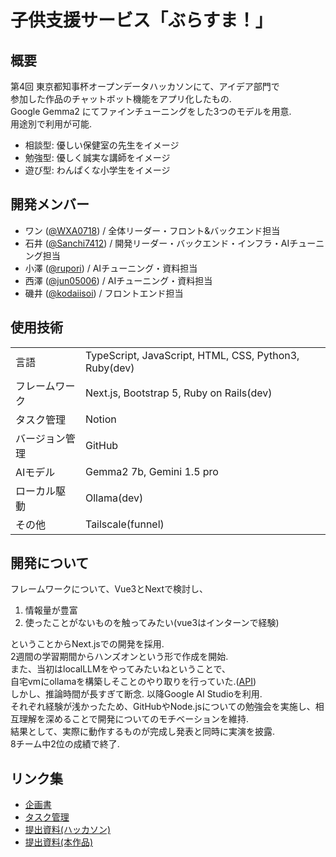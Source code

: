 # 子供支援サービス「ぶらすま！」
## 概要
第4回 東京都知事杯オープンデータハッカソンにて、アイデア部門で  
参加した作品のチャットボット機能をアプリ化したもの.  
Google Gemma2 にてファインチューニングをした3つのモデルを用意.  
用途別で利用が可能.  
- 相談型: 優しい保健室の先生をイメージ
- 勉強型: 優しく誠実な講師をイメージ
- 遊び型: わんぱくな小学生をイメージ

## 開発メンバー
  - ワン ([@WXA0718](https://github.com/WXA0718)) / 全体リーダー・フロント&バックエンド担当
  - 石井 ([@Sanchi7412](https://github.com/Sanchi7412)) / 開発リーダー・バックエンド・インフラ・AIチューニング担当
  - 小澤 ([@rupori](https://github.com/rupori)) / AIチューニング・資料担当
  - 西澤 ([@jun05006](https://github.com/jun05006)) / AIチューニング・資料担当
  - 磯井 ([@kodaiisoi](https://github.com/kodaiisoi)) / フロントエンド担当

## 使用技術
| | |
| ------------- | ------------- |
| 言語 | TypeScript, JavaScript, HTML, CSS, Python3, Ruby(dev) |  
| フレームワーク | Next.js, Bootstrap 5, Ruby on Rails(dev) |
| タスク管理 | Notion |
| バージョン管理 | GitHub |
| AIモデル | Gemma2 7b, Gemini 1.5 pro |
| ローカル駆動 | Ollama(dev) |
| その他 | Tailscale(funnel) |

## 開発について
フレームワークについて、Vue3とNextで検討し、  
1. 情報量が豊富  
2. 使ったことがないものを触ってみたい(vue3はインターンで経験)
   
ということからNext.jsでの開発を採用.  
2週間の学習期間からハンズオンという形で作成を開始.  
また、当初はlocalLLMをやってみたいねということで、  
自宅vmにollamaを構築しそことのやり取りを行っていた.([API](https://github.com/Sanchi7412/chatai-api/tree/master))  
しかし、推論時間が長すぎて断念. 以降Google AI Studioを利用.  
それぞれ経験が浅かったため、GitHubやNode.jsについての勉強会を実施し、相互理解を深めることで開発についてのモチベーションを維持.  
結果として、実際に動作するものが完成し発表と同時に実演を披露.  
8チーム中2位の成績で終了.  

## リンク集
- [企画書](https://peridot-playground-76d.notion.site/planning?pvs=4)
- [タスク管理](https://peridot-playground-76d.notion.site/task?v=4ac5ae28f7f340e88f7013413935f8e2&pvs=4)
- [提出資料(ハッカソン)](https://drive.google.com/file/d/1Cj9RW3KVWyKUNHCz8rSzxFfHEJI93ASq/view?usp=sharing)
- [提出資料(本作品)](https://drive.google.com/file/d/18p_ot3ftAegNo3Oe0zBVKxvbNC0H1pUy/view?usp=drive_link)
